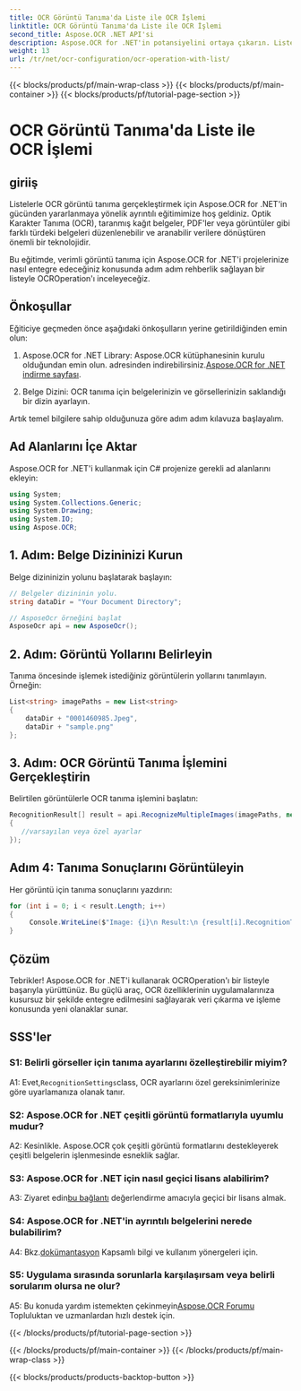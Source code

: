 ```yaml
---
title: OCR Görüntü Tanıma'da Liste ile OCR İşlemi
linktitle: OCR Görüntü Tanıma'da Liste ile OCR İşlemi
second_title: Aspose.OCR .NET API'si
description: Aspose.OCR for .NET'in potansiyelini ortaya çıkarın. Listelerle OCR görüntü tanımayı zahmetsizce gerçekleştirin. Uygulamalarınızda üretkenliği ve veri çıkarmayı artırın.
weight: 13
url: /tr/net/ocr-configuration/ocr-operation-with-list/
---
```


{{< blocks/products/pf/main-wrap-class >}}
{{< blocks/products/pf/main-container >}}
{{< blocks/products/pf/tutorial-page-section >}}

# OCR Görüntü Tanıma'da Liste ile OCR İşlemi

## giriiş

Listelerle OCR görüntü tanıma gerçekleştirmek için Aspose.OCR for .NET'in gücünden yararlanmaya yönelik ayrıntılı eğitimimize hoş geldiniz. Optik Karakter Tanıma (OCR), taranmış kağıt belgeler, PDF'ler veya görüntüler gibi farklı türdeki belgeleri düzenlenebilir ve aranabilir verilere dönüştüren önemli bir teknolojidir.

Bu eğitimde, verimli görüntü tanıma için Aspose.OCR for .NET'i projelerinize nasıl entegre edeceğiniz konusunda adım adım rehberlik sağlayan bir listeyle OCROperation'ı inceleyeceğiz.

## Önkoşullar

Eğiticiye geçmeden önce aşağıdaki önkoşulların yerine getirildiğinden emin olun:

1.  Aspose.OCR for .NET Library: Aspose.OCR kütüphanesinin kurulu olduğundan emin olun. adresinden indirebilirsiniz.[Aspose.OCR for .NET indirme sayfası](https://releases.aspose.com/ocr/net/).

2. Belge Dizini: OCR tanıma için belgelerinizin ve görsellerinizin saklandığı bir dizin ayarlayın.

Artık temel bilgilere sahip olduğunuza göre adım adım kılavuza başlayalım.

## Ad Alanlarını İçe Aktar

Aspose.OCR for .NET'i kullanmak için C# projenize gerekli ad alanlarını ekleyin:

```csharp
using System;
using System.Collections.Generic;
using System.Drawing;
using System.IO;
using Aspose.OCR;
```

## 1. Adım: Belge Dizininizi Kurun

Belge dizininizin yolunu başlatarak başlayın:
```csharp
// Belgeler dizininin yolu.
string dataDir = "Your Document Directory";

// AsposeOcr örneğini başlat
AsposeOcr api = new AsposeOcr();
```

## 2. Adım: Görüntü Yollarını Belirleyin

Tanıma öncesinde işlemek istediğiniz görüntülerin yollarını tanımlayın. Örneğin:

```csharp
List<string> imagePaths = new List<string>
{
    dataDir + "0001460985.Jpeg",
    dataDir + "sample.png"
};
```

## 3. Adım: OCR Görüntü Tanıma İşlemini Gerçekleştirin

Belirtilen görüntülerle OCR tanıma işlemini başlatın:

```csharp
RecognitionResult[] result = api.RecognizeMultipleImages(imagePaths, new RecognitionSettings
{
   //varsayılan veya özel ayarlar
});
```

## Adım 4: Tanıma Sonuçlarını Görüntüleyin

Her görüntü için tanıma sonuçlarını yazdırın:

```csharp
for (int i = 0; i < result.Length; i++)
{
	 Console.WriteLine($"Image: {i}\n Result:\n {result[i].RecognitionText}");
}
```

## Çözüm

Tebrikler! Aspose.OCR for .NET'i kullanarak OCROperation'ı bir listeyle başarıyla yürüttünüz. Bu güçlü araç, OCR özelliklerinin uygulamalarınıza kusursuz bir şekilde entegre edilmesini sağlayarak veri çıkarma ve işleme konusunda yeni olanaklar sunar.

## SSS'ler

### S1: Belirli görseller için tanıma ayarlarını özelleştirebilir miyim?

 A1: Evet,`RecognitionSettings`class, OCR ayarlarını özel gereksinimlerinize göre uyarlamanıza olanak tanır.

### S2: Aspose.OCR for .NET çeşitli görüntü formatlarıyla uyumlu mudur?

A2: Kesinlikle. Aspose.OCR çok çeşitli görüntü formatlarını destekleyerek çeşitli belgelerin işlenmesinde esneklik sağlar.

### S3: Aspose.OCR for .NET için nasıl geçici lisans alabilirim?

 A3: Ziyaret edin[bu bağlantı](https://purchase.aspose.com/temporary-license/) değerlendirme amacıyla geçici bir lisans almak.

### S4: Aspose.OCR for .NET'in ayrıntılı belgelerini nerede bulabilirim?

 A4: Bkz.[dokümantasyon](https://reference.aspose.com/ocr/net/) Kapsamlı bilgi ve kullanım yönergeleri için.

### S5: Uygulama sırasında sorunlarla karşılaşırsam veya belirli sorularım olursa ne olur?

 A5: Bu konuda yardım istemekten çekinmeyin[Aspose.OCR Forumu](https://forum.aspose.com/c/ocr/16) Topluluktan ve uzmanlardan hızlı destek için.

{{< /blocks/products/pf/tutorial-page-section >}}

{{< /blocks/products/pf/main-container >}}
{{< /blocks/products/pf/main-wrap-class >}}

{{< blocks/products/products-backtop-button >}}

